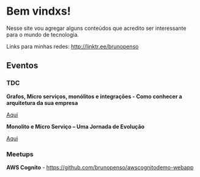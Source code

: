 # Bem vindxs!

Nesse site vou agregar alguns conteúdos que acredito ser interessante para o mundo de tecnologia.

Links para minhas redes: <http://linktr.ee/brunopenso>

## Eventos

### TDC

**Grafos, Micro serviços, monólitos e integrações - Como conhecer a arquitetura da sua empresa**

[Aqui](tdc/2021/Links.md)

**Monolito e Micro Serviço – Uma Jornada de Evolução**

[Aqui](tdc/2020/Presentation-Monolith.pdf)

### Meetups

**AWS Cognito** - <https://github.com/brunopenso/awscognitodemo-webapp>


